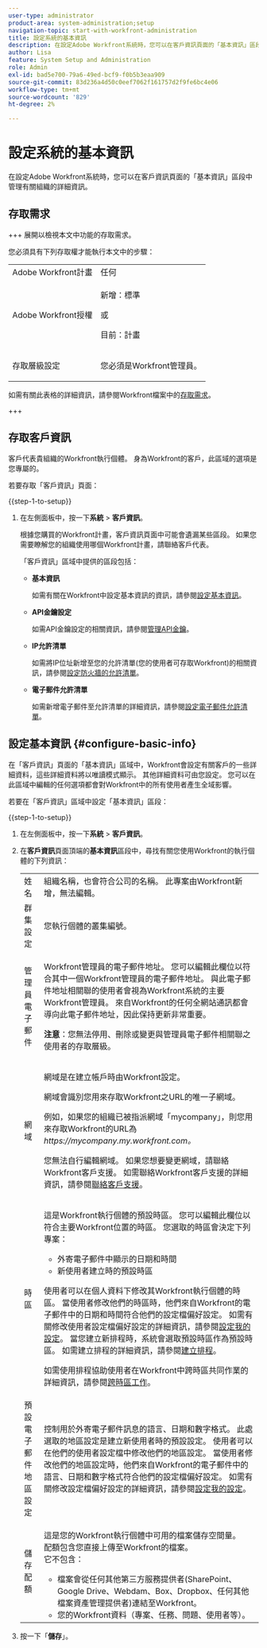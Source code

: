 ```yaml
---
user-type: administrator
product-area: system-administration;setup
navigation-topic: start-with-workfront-administration
title: 設定系統的基本資訊
description: 在設定Adobe Workfront系統時，您可以在客戶資訊頁面的「基本資訊」區段中管理有關組織的詳細資訊。
author: Lisa
feature: System Setup and Administration
role: Admin
exl-id: bad5e700-79a6-49ed-bcf9-f0b5b3eaa909
source-git-commit: 83d236a4d50c0eef7062f161757d2f9fe6bc4e06
workflow-type: tm+mt
source-wordcount: '829'
ht-degree: 2%

---
```


# 設定系統的基本資訊

<!-- Audited: 2/2024 -->

<!--DON'T DELETE, DRAFT OR HIDE THIS ARTICLE. IT IS LINKED TO THE PRODUCT, THROUGH THE CONTEXT SENSITIVE HELP LINKS.</p>-->

在設定Adobe Workfront系統時，您可以在客戶資訊頁面的「基本資訊」區段中管理有關組織的詳細資訊。

## 存取需求

+++ 展開以檢視本文中功能的存取需求。

您必須具有下列存取權才能執行本文中的步驟：

<table style="table-layout:auto"> <col> 
 <col> 
 <tbody> 
  <tr> 
   <td role="rowheader">Adobe Workfront計畫</td> 
   <td>任何</td> 
  </tr> 
  <tr> 
   <td role="rowheader">Adobe Workfront授權</td> 
   <td>
   <p>新增：標準</p>
   或
   <p>目前：計畫</p></td> 
  </tr> 
  <tr> 
   <td role="rowheader">存取層級設定</td> 
   <td> <p>您必須是Workfront管理員。</p></td> 
  </tr> 
 </tbody> 
</table>

如需有關此表格的詳細資訊，請參閱Workfront檔案中的[存取需求](/help/quicksilver/administration-and-setup/add-users/access-levels-and-object-permissions/access-level-requirements-in-documentation.md)。

+++

## 存取客戶資訊

客戶代表貴組織的Workfront執行個體。 身為Workfront的客戶，此區域的選項是您專屬的。

若要存取「客戶資訊」頁面：

{{step-1-to-setup}}

1. 在左側面板中，按一下&#x200B;**系統** > **客戶資訊**。

   根據您購買的Workfront計畫，客戶資訊頁面中可能會遺漏某些區段。 如果您需要瞭解您的組織使用哪個Workfront計畫，請聯絡客戶代表。

   「客戶資訊」區域中提供的區段包括：

   * **基本資訊**

     如需有關在Workfront中設定基本資訊的資訊，請參閱[設定基本資訊](#configure-basic-info)。

   * **API金鑰設定**

     如需API金鑰設定的相關資訊，請參閱[管理API金鑰](../../administration-and-setup/manage-workfront/security/manage-api-keys.md)。

   * **IP允許清單**

     如需將IP位址新增至您的允許清單(您的使用者可存取Workfront)的相關資訊，請參閱[設定防火牆的允許清單](../../administration-and-setup/get-started-wf-administration/configure-your-firewall.md)。

   * **電子郵件允許清單**

     如需新增電子郵件至允許清單的詳細資訊，請參閱[設定電子郵件允許清單](/help/quicksilver/administration-and-setup/get-started-wf-administration/configure-your-email-allowlist.md)。

   <!--
   * **License**

     For information about licenses, see [Manage available licenses in your system](../../administration-and-setup/get-started-wf-administration/manage-available-licenses-in-your-system.md).-->

## 設定基本資訊 {#configure-basic-info}

在「客戶資訊」頁面的「基本資訊」區域中，Workfront會設定有關客戶的一些詳細資料，這些詳細資料將以唯讀模式顯示。 其他詳細資料可由您設定。 您可以在此區域中編輯的任何選項都會對Workfront中的所有使用者產生全域影響。

若要在「客戶資訊」區域中設定「基本資訊」區段：

{{step-1-to-setup}}

1. 在左側面板中，按一下&#x200B;**系統** > **客戶資訊**。

1. 在&#x200B;**客戶資訊**&#x200B;頁面頂端的&#x200B;**基本資訊**&#x200B;區段中，尋找有關您使用Workfront的執行個體的下列資訊：

   <table style="table-layout:auto"> 
    <col> 
    <col> 
    <tbody> 
     <tr> 
      <td role="rowheader">姓名</td> 
      <td>組織名稱，也會符合公司的名稱。 此專案由Workfront新增，無法編輯。</td> 
     </tr> 
     <tr> 
      <td role="rowheader">群集設定 </td> 
      <td>您執行個體的叢集編號。</td> 
     </tr> 
     <tr> 
      <td role="rowheader">管理員電子郵件</td> 
      <td> <p>Workfront管理員的電子郵件地址。 您可以編輯此欄位以符合其中一個Workfront管理員的電子郵件地址。 與此電子郵件地址相關聯的使用者會視為Workfront系統的主要Workfront管理員。 來自Workfront的任何全網站通訊都會導向此電子郵件地址，因此保持更新非常重要。</p> <p><b>注意</b>：您無法停用、刪除或變更與管理員電子郵件相關聯之使用者的存取層級。</p> </td> 
     </tr> 
     <tr> 
      <td role="rowheader">網域</td> 
      <td> <p>網域是在建立帳戶時由Workfront設定。</p> <p>網域會識別您用來存取Workfront之URL的唯一子網域。<p>例如，如果您的組織已被指派網域「mycompany」，則您用來存取Workfront的URL為<i>https://mycompany.my.workfront.com。</i></p><p>您無法自行編輯網域。 如果您想要變更網域，請聯絡Workfront客戶支援。 如需聯絡Workfront客戶支援的詳細資訊，請參閱<a href="../../workfront-basics/tips-tricks-and-troubleshooting/contact-customer-support.md" class="MCXref xref">聯絡客戶支援</a>。</p> </td> 
     </tr> 
     <tr> 
      <td role="rowheader">時區</td> 
      <td> <p>這是Workfront執行個體的預設時區。 您可以編輯此欄位以符合主要Workfront位置的時區。 您選取的時區會決定下列專案： </p> 
       <ul> 
        <li>外寄電子郵件中顯示的日期和時間</li> 
        <li>新使用者建立時的預設時區</li> 
       </ul> <p>使用者可以在個人資料下修改其Workfront執行個體的時區。 當使用者修改他們的時區時，他們來自Workfront的電子郵件中的日期和時間符合他們的設定檔偏好設定。 如需有關修改使用者設定檔偏好設定的詳細資訊，請參閱<a href="../../workfront-basics/manage-your-account-and-profile/configuring-your-user-profile/configure-my-settings.md" class="MCXref xref">設定我的設定</a>。 當您建立新排程時，系統會選取預設時區作為預設時區。 如需建立排程的詳細資訊，請參閱<a href="../../administration-and-setup/set-up-workfront/configure-timesheets-schedules/create-schedules.md" class="MCXref xref">建立排程</a>。</p> <p>如需使用排程協助使用者在Workfront中跨時區共同作業的詳細資訊，請參閱<a href="../../workfront-basics/tips-tricks-and-troubleshooting/working-across-timezones.md" class="MCXref xref">跨時區工作</a>。</p> </td> 
     </tr> 
     <tr> 
      <td role="rowheader">預設電子郵件地區設定</td> 
      <td>控制用於外寄電子郵件訊息的語言、日期和數字格式。 此處選取的地區設定是建立新使用者時的預設設定。 使用者可以在他們的使用者設定檔中修改他們的地區設定。 當使用者修改他們的地區設定時，他們來自Workfront的電子郵件中的語言、日期和數字格式符合他們的設定檔偏好設定。 如需有關修改設定檔偏好設定的詳細資訊，請參閱<a href="../../workfront-basics/manage-your-account-and-profile/configuring-your-user-profile/configure-my-settings.md" class="MCXref xref">設定我的設定</a>。</td> 
     </tr> 
     <tr> 
      <td role="rowheader">儲存配額</td> 
      <td> <p>這是您的Workfront執行個體中可用的檔案儲存空間量。<br>配額包含您直接上傳至Workfront的檔案。<br>它不包含：</p> 
       <ul> 
        <li>檔案會從任何其他第三方服務提供者(SharePoint、Google Drive、Webdam、Box、Dropbox、任何其他檔案資產管理提供者)連結至Workfront。</li> 
        <li>您的Workfront資料（專案、任務、問題、使用者等）。</li> 
       </ul> </td> 
     </tr>
    </tbody> 
   </table>

1. 按一下「**儲存**」。
